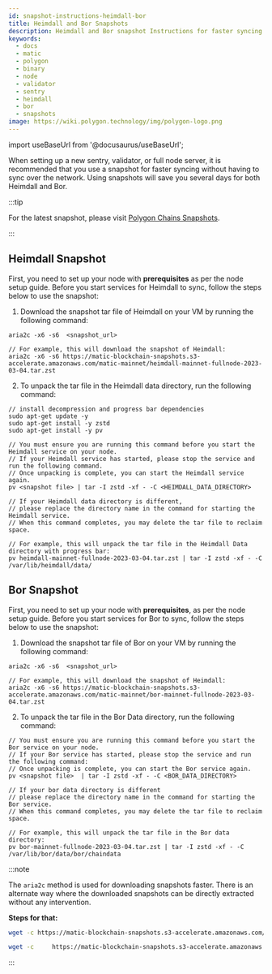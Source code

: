 ```yaml
---
id: snapshot-instructions-heimdall-bor
title: Heimdall and Bor Snapshots
description: Heimdall and Bor snapshot Instructions for faster syncing.
keywords:
  - docs
  - matic
  - polygon
  - binary
  - node
  - validator
  - sentry
  - heimdall
  - bor
  - snapshots
image: https://wiki.polygon.technology/img/polygon-logo.png
---
```


import useBaseUrl from '@docusaurus/useBaseUrl';

When setting up a new sentry, validator, or full node server, it is recommended that you use a snapshot for faster syncing without having to sync over the network. Using snapshots will save you several days for both Heimdall and Bor.

:::tip

For the latest snapshot, please visit [<ins>Polygon Chains Snapshots</ins>](https://snapshot.polygon.technology/).

:::

## Heimdall Snapshot

First, you need to set up your node with **prerequisites** as per the node setup guide. Before you start services for Heimdall to sync, follow the steps below to use the snapshot:

1. Download the snapshot tar file of Heimdall on your VM by running the following command:

```
aria2c -x6 -s6  <snapshot_url>

// For example, this will download the snapshot of Heimdall:
aria2c -x6 -s6 https://matic-blockchain-snapshots.s3-accelerate.amazonaws.com/matic-mainnet/heimdall-mainnet-fullnode-2023-03-04.tar.zst
```

2. To unpack the tar file in the Heimdall data directory, run the following command:
```
// install decompression and progress bar dependencies
sudo apt-get update -y
sudo apt-get install -y zstd
sudo apt-get install -y pv

// You must ensure you are running this command before you start the Heimdall service on your node.
// If your Heimdall service has started, please stop the service and run the following command.
// Once unpacking is complete, you can start the Heimdall service again.
pv <snapshot file> | tar -I zstd -xf - -C <HEIMDALL_DATA_DIRECTORY>

// If your Heimdall data directory is different,
// please replace the directory name in the command for starting the Heimdall service.
// When this command completes, you may delete the tar file to reclaim space.

// For example, this will unpack the tar file in the Heimdall Data directory with progress bar:
pv heimdall-mainnet-fullnode-2023-03-04.tar.zst | tar -I zstd -xf - -C /var/lib/heimdall/data/
```

## Bor Snapshot

First, you need to set up your node with **prerequisites**, as per the node setup guide. Before you start services for Bor to sync, follow the steps below to use the snapshot:

1. Download the snapshot tar file of Bor on your VM by running the following command:
```
aria2c -x6 -s6  <snapshot_url>

// For example, this will download the snapshot of Heimdall:
aria2c -x6 -s6 https://matic-blockchain-snapshots.s3-accelerate.amazonaws.com/matic-mainnet/bor-mainnet-fullnode-2023-03-04.tar.zst
```

2. To unpack the tar file in the Bor Data directory, run the following command:

```
// You must ensure you are running this command before you start the Bor service on your node.
// If your Bor service has started, please stop the service and run the following command:
// Once unpacking is complete, you can start the Bor service again.
pv <snapshot file>  | tar -I zstd -xf - -C <BOR_DATA_DIRECTORY>

// If your bor data directory is different
// please replace the directory name in the command for starting the Bor service.
// When this command completes, you may delete the tar file to reclaim space.

// For example, this will unpack the tar file in the Bor data directory:
pv bor-mainnet-fullnode-2023-03-04.tar.zst | tar -I zstd -xf - -C /var/lib/bor/data/bor/chaindata
```

:::note

The `aria2c` method is used for downloading snapshots faster.
There is an alternate way where the downloaded snapshots can be directly extracted without any intervention.

**Steps for that:**


```bash title="For Heimdall"
wget -c https://matic-blockchain-snapshots.s3-accelerate.amazonaws.com/matic-mainnet/heimdall-mainnet-fullnode-2023-03-04.tar.zst -O - | tar -I zstd -xf - -C /var/lib/heimdall/data/
```

```bash title="For Bor"
wget -c     https://matic-blockchain-snapshots.s3-accelerate.amazonaws.com/matic-mainnet/bor-mainnet-fullnode-2023-03-04.tar.zst -O - | tar -I zstd -xf - -C /var/lib/bor/data/bor/chaindata
```
:::